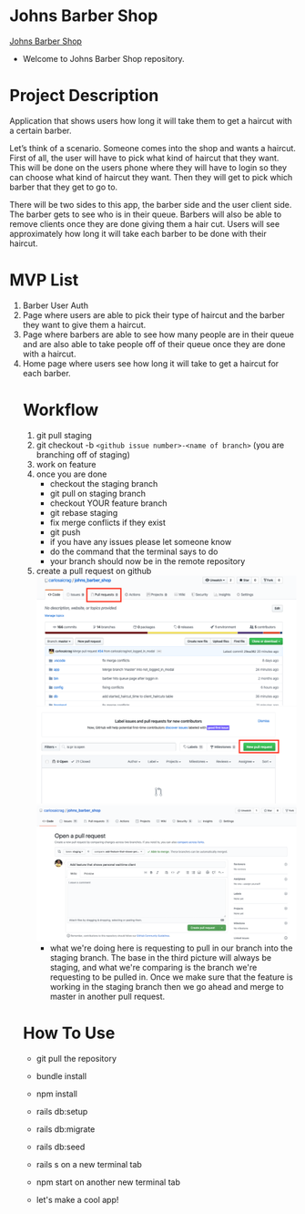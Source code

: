 # Johns Barber Shop 
[Johns Barber Shop](http://johns-barber-shop.herokuapp.com/#/)

* Welcome to Johns Barber Shop repository.

# Project Description

<p>
Application that shows users how long it will take them to get a haircut with a certain barber.

Let’s think of a scenario. Someone comes into the shop and wants a haircut.  First of all, the user will have to pick what kind of haircut that they want.  This will be done on the users phone where they will have to login so they can choose what kind of haircut they want. Then they will get to pick which barber that they get to go to. 

There will be two sides to this app, the barber side and the user client side. The barber gets to see who is in their queue.  Barbers will also be able to remove clients once they are done giving them a hair cut.  Users will see approximately how long it will take each barber to be done with their haircut. 
</p>

# MVP List
<ol>  
<li>
Barber User Auth
</li> 
<li>
Page where users are able to pick their type of haircut and the barber they want to give them a haircut.
</li>
<li>
Page where barbers are able to see how many people are in their queue and are also able to take people off of their queue once they are done with a haircut.
</li> 
<li>
Home page where users see how long it will take to get a haircut for each barber.
</li>

# Workflow
1. git pull staging 
2. git checkout -b `<github issue number>-<name of branch>` (you are branching off of staging)
3. work on feature 
4. once you are done 
    * checkout the staging branch
    * git pull on staging branch
    * checkout YOUR feature branch
    * git rebase staging
    * fix merge conflicts if they exist
    * git push
    * if you have any issues please let someone know
    * do the command that the terminal says to do
    * your branch should now be in the remote repository
5. create a pull request on github 
    ![pull_request1]( ./images/pull_request1.png )
    ![pull_request2]( ./images/pull_request2.png )
    ![pull_request3]( ./images/pull_request3.png )
    * what we're doing here is requesting to pull in our branch into the staging branch.  The base in the third picture will always be staging, and what we're comparing is the branch we're requesting to be pulled in.  Once we make sure that the feature is working in the staging branch then we go ahead and merge to master in another pull request. 
# How To Use
* git pull the repository 
* bundle install
* npm install
* rails db:setup
* rails db:migrate
* rails db:seed 
* rails s on a new terminal tab
* npm start on another new terminal tab

* let's make a cool app!